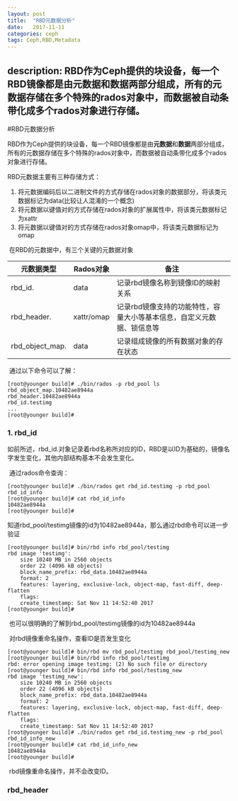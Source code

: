 ```yaml
---
layout: post
title:  "RBD元数据分析"
date:   2017-11-11
categories: ceph
tags: Ceph,RBD,Metadata
---
```

description: RBD作为Ceph提供的块设备，每一个RBD镜像都是由元数据和数据两部分组成，所有的元数据存储在多个特殊的rados对象中，而数据被自动条带化成多个rados对象进行存储。
---

#RBD元数据分析

​RBD作为Ceph提供的块设备，每一个RBD镜像都是由**元数据**和**数据**两部分组成，所有的元数据存储在多个特殊的rados对象中，而数据被自动条带化成多个rados对象进行存储。

RBD元数据主要有三种存储方式：

1. 将元数据编码后以二进制文件的方式存储在rados对象的数据部分，将该类元数据标记为data(比较让人混淆的一个概念)
2. 将元数据以键值对的方式存储在rados对象的扩展属性中，将该类元数据标记为xattr
3. 将元数据以键值对的方式存储在rados对象omap中，将该类元数据标记为omap

​    在RBD的元数据中，有三个关键的元数据对象

| 元数据类型               | Rados对象    | 备注                                   |
| ------------------- | ---------- | ------------------------------------ |
| rbd_id.<name>       | data       | 记录rbd镜像名称到镜像ID的映射关系                  |
| rbd_header.<id>     | xattr/omap | 记录rbd镜像支持的功能特性，容量大小等基本信息，自定义元数据、锁信息等 |
| rbd_object_map.<id> | data       | 记录组成镜像的所有数据对象的存在状态                   |

​
	通过以下命令可以了解：

~~~
[root@younger build]# ./bin/rados -p rbd_pool ls
rbd_object_map.10482ae8944a
rbd_header.10482ae8944a
rbd_id.testimg
...
[root@younger build]#
~~~



### 1. rbd_id

​        如前所述，rbd_id.<name>对象记录着rbd名称所对应的ID，RBD是以ID为基础的，镜像名字发生变化，其他内部结构基本不会发生变化。

​        通过rados命令查询：

~~~
[root@younger build]# ./bin/rados get rbd_id.testimg -p rbd_pool rbd_id_info
[root@younger build]# cat rbd_id_info 
10482ae8944a
[root@younger build]# 
~~~

​       知道rbd_pool/testimg镜像的id为10482ae8944a，那么通过rbd命令可以进一步验证

~~~
[root@younger build]# bin/rbd info rbd_pool/testimg
rbd image 'testimg':
	size 10240 MB in 2560 objects
	order 22 (4096 kB objects)
	block_name_prefix: rbd_data.10482ae8944a
	format: 2
	features: layering, exclusive-lock, object-map, fast-diff, deep-flatten
	flags: 
	create_timestamp: Sat Nov 11 14:52:40 2017
[root@younger build]# 
~~~

​    也可以很明确的了解到rbd_pool/testimg镜像的id为10482ae8944a

​    对rbd镜像重命名操作，查看ID是否发生变化

~~~
[root@younger build]# bin/rbd mv rbd_pool/testimg rbd_pool/testimg_new
[root@younger build]# bin/rbd info rbd_pool/testimg
rbd: error opening image testimg: (2) No such file or directory
[root@younger build]# bin/rbd info rbd_pool/testimg_new
rbd image 'testimg_new':
	size 10240 MB in 2560 objects
	order 22 (4096 kB objects)
	block_name_prefix: rbd_data.10482ae8944a
	format: 2
	features: layering, exclusive-lock, object-map, fast-diff, deep-flatten
	flags: 
	create_timestamp: Sat Nov 11 14:52:40 2017
[root@younger build]# ./bin/rados get rbd_id.testimg_new -p rbd_pool rbd_id_info_new
[root@younger build]# cat rbd_id_info_new 
10482ae8944a
[root@younger build]# 

~~~

​       rbd镜像重命名操作，并不会改变ID。

### rbd_header



